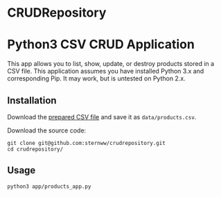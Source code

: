 # CRUDRepository
# Python3 CSV CRUD Application
This app allows you to list, show, update, or destroy products stored in a CSV file.
This application assumes you have installed Python 3.x and corresponding Pip. It may work, but is untested on Python 2.x.


## Installation

Download the [prepared CSV file](https://raw.githubusercontent.com/prof-rossetti/nyu-info-2335-70-201706/master/projects/crud-app/products.csv) and save it as `data/products.csv`.

Download the source code:
```shell
git clone git@github.com:sternww/crudrepository.git
cd crudrepository/
```

## Usage

```shell
python3 app/products_app.py
```
